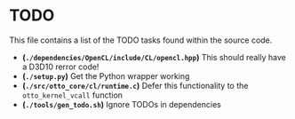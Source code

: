 # TODO
This file contains a list of the TODO tasks found within the source code.
- **(`./dependencies/OpenCL/include/CL/opencl.hpp`)** This should really have a D3D10 rerror code!
- **(`./setup.py`)** Get the Python wrapper working
- **(`./src/otto_core/cl/runtime.c`)** Defer this functionality to the `otto_kernel_vcall` function
- **(`./tools/gen_todo.sh`)** Ignore TODOs in dependencies
